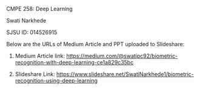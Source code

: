 CMPE 258: Deep Learning

Swati Narkhede

SJSU ID: 014526915

Below are the URLs of Medium Article and PPT uploaded to Slideshare:

1. Medium Article link: https://medium.com/@swatipc92/biometric-recognition-with-deep-learning-ce1a829c35bc

2. Slideshare Link: https://www.slideshare.net/SwatiNarkhede1/biometric-recognition-using-deep-learning

